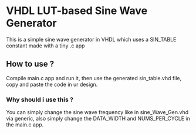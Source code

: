 # VHDL LUT-based Sine Wave Generator
This is a simple sine wave generator in VHDL which uses a SIN_TABLE constant made with a tiny .c app
## How to use ?  
Compile main.c app and run it, then use the generated sin_table.vhd file, copy and paste the code in ur design. 
### Why should i use this ? 
You can simply change the sine wave frequency like in sine_Wave_Gen.vhd via generic, also simply change the DATA_WIDTH and NUMS_PER_CYCLE in the main.c app. 